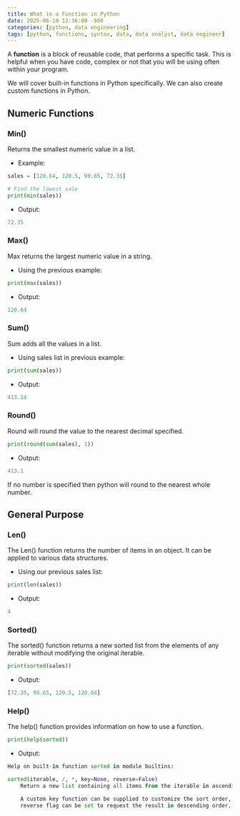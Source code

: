 ```yaml
---
title: What is a Function in Python
date: 2025-06-16 12:36:00 -500
categories: [python, data engineering]
tags: [python, functions, syntax, data, data analyst, data engineer]
---
```


A **function** is a block of reusable code, that performs a specific task.
This is helpful when you have code, complex or not that you will be using often within your program.

We will cover built-in functions in Python specifically. We can also create custom functions in Python.

## Numeric Functions

### Min()

Returns the smallest numeric value in a list.

- Example:

```python
sales = [120.64, 120.5, 99.65, 72.35]

# Find the lowest sale
print(min(sales))
```

- Output:

```python
72.35
```

### Max()

Max returns the largest numeric value in a string.

- Using the previous example:

```python
print(max(sales))
```

- Output:

```python
120.64
```

### Sum()

Sum adds all the values in a list.

- Using sales list in previous example:

```python
print(sum(sales))
```

- Output:
```python
413.14
```

### Round()

Round will round the value to the nearest decimal specified.

```python
print(round(sum(sales), 1))
```

- Output:
```python
413.1
```

If no number is specified then python will round to the nearest whole number.

## General Purpose

### Len()

The Len() function returns the number of items in an object. It can be applied to various data structures.

- Using our previous sales list:
```python
print(len(sales))
```

- Output:
```python
4
```

### Sorted()

The sorted() function returns a new sorted list from the elements of any iterable without modifying the original iterable.

```python
print(sorted(sales))
```

- Output:
```python
[72.35, 99.65, 120.5, 120.64]
```

### Help()

The help() function provides information on how to use a function.

```python
print(help(sorted))
```

- Output:
```python
Help on built-in function sorted in module builtins:

sorted(iterable, /, *, key=None, reverse=False)
    Return a new list containing all items from the iterable in ascending order.

    A custom key function can be supplied to customize the sort order, and the
    reverse flag can be set to request the result in descending order.
```